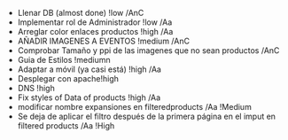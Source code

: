 - Llenar DB (almost done) !low /AnC
- Implementar rol de Administrador !low /Aa
- Arreglar color enlaces productos !high /Aa
- AÑADIR IMAGENES A EVENTOS !medium /AnC
- Comprobar Tamaño y ppi de las imagenes que no sean productos /AnC
- Guia de Estilos !mediumn
- Adaptar a móvil (ya casi está) !high /Aa
- Desplegar con apache!high
- DNS !high
- Fix styles of Data of products !high /Aa
- modificar nombre expansiones en filteredproducts /Aa !Medium
- Se deja de aplicar el filtro después de la primera página en el imput en filtered products  /Aa !High
